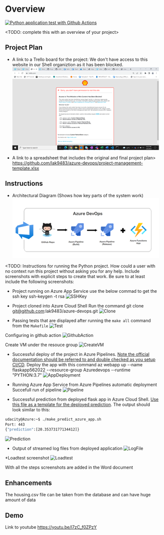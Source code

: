 # Overview

[![Python application test with Github Actions](https://github.com/lak9483/azure-devops/actions/workflows/pythonapp.yml/badge.svg)](https://github.com/lak9483/azure-devops/actions/workflows/pythonapp.yml)

<TODO: complete this with an overview of your project>

## Project Plan

* A link to a Trello board for the project:
We don't have access to this website in our Shell organiztion as it has been blocked.
![Trello](/Screenshots/Trello.png)

* A link to a spreadsheet that includes the original and final project plan>
https://github.com/lak9483/azure-devops/project-management-template.xlsx
## Instructions


* Architectural Diagram (Shows how key parts of the system work)
![ArchitecturalDiagram](/Screenshots/ArchitecturalDiagram.png)

<TODO:  Instructions for running the Python project.  How could a user with no context run this project without asking you for any help.  Include screenshots with explicit steps to create that work. Be sure to at least include the following screenshots:

* Project running on Azure App Service
use the below commad to get the ssh key
ssh-keygen -t rsa
![SSHKey](https://github.com/lak9483/azure-devops/tree/main/Screenshots/SSHKey.png)

* Project cloned into Azure Cloud Shell
Run the command git clone git@github.com:lak9483/azure-devops.git
![Clone](https://github.com/lak9483/azure-devops/tree/main/Screenshots/GitClone.png)

* Passing tests that are displayed after running the `make all` command from the `Makefile`
![Test](https://github.com/lak9483/azure-devops/tree/main/Screenshots/RunTest.png)

Configuring in github action
![GithubAction](https://github.com/lak9483/azure-devops/tree/main/Screenshots/GithubAction.png)

Create VM under the resouce group
![CreateVM](https://github.com/lak9483/azure-devops/tree/main/Screenshots/CreateVM.png)

* Successful deploy of the project in Azure Pipelines.  [Note the official documentation should be referred to and double checked as you setup CI/CD](https://docs.microsoft.com/en-us/azure/devops/pipelines/ecosystems/python-webapp?view=azure-devops).
Deploy the app with this command az webapp up --name flaskapp562022 --resource-group Azuredevops --runtime "PYTHON:3.7"
![AppDeployment](https://github.com/lak9483/azure-devops/tree/main/Screenshots/AppDeployment.png)

* Running Azure App Service from Azure Pipelines automatic deployment
Succefull run of pipeline
![Pipeline](https://github.com/lak9483/azure-devops/tree/main/Screenshots/Pipeline.png)

* Successful prediction from deployed flask app in Azure Cloud Shell.  [Use this file as a template for the deployed prediction](https://github.com/udacity/nd082-Azure-Cloud-DevOps-Starter-Code/blob/master/C2-AgileDevelopmentwithAzure/project/starter_files/flask-sklearn/make_predict_azure_app.sh).
The output should look similar to this:

```bash
udacity@Azure:~$ ./make_predict_azure_app.sh
Port: 443
{"prediction":[20.35373177134412]}
```
![Prediction](https://github.com/lak9483/azure-devops/tree/main/Screenshots/Prediction.png)

* Output of streamed log files from deployed application
![LogFile](https://github.com/lak9483/azure-devops/tree/main/Screenshots/LogFile.png)

*Loadtest screenshot
![Loadtest](https://github.com/lak9483/azure-devops/tree/main/Screenshots/Linttestpng)

With all the steps screenshots are added in the Word document

## Enhancements

The housing.csv file can be taken from the database and can have huge amount of data

## Demo 
Link to youtube
https://youtu.be/l7zC_f0ZPzY


